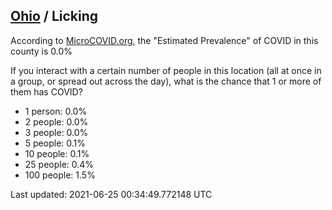 
## [Ohio](/united-states/ohio) / Licking

According to [MicroCOVID.org](http://microcovid.org),
the "Estimated Prevalence" of COVID in this county is 0.0%

If you interact with a certain number of people in this location
(all at once in a group, or spread out across the day), what is the chance that
1 or more of them has COVID?

- 1 person: 0.0%
- 2 people: 0.0%
- 3 people: 0.0%
- 5 people: 0.1%
- 10 people: 0.1%
- 25 people: 0.4%
- 100 people: 1.5%

Last updated: 2021-06-25 00:34:49.772148 UTC
